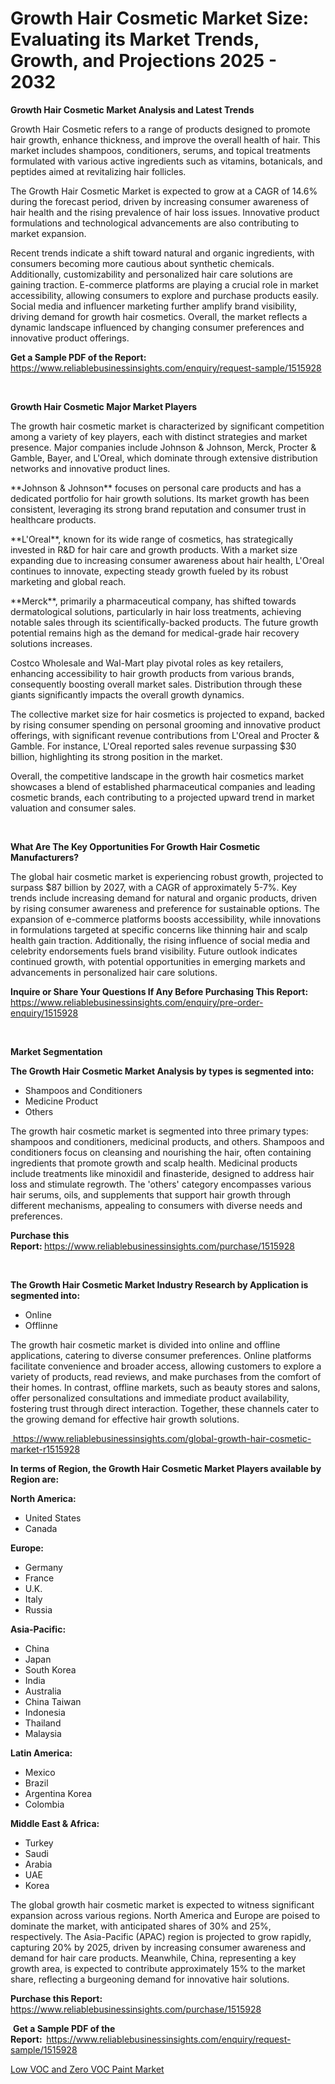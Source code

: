 <p><h1>Growth Hair Cosmetic Market Size: Evaluating its Market Trends, Growth, and Projections 2025 - 2032</h1></p><p><strong>Growth Hair Cosmetic Market Analysis and Latest Trends</strong></p>
<p><p>Growth Hair Cosmetic refers to a range of products designed to promote hair growth, enhance thickness, and improve the overall health of hair. This market includes shampoos, conditioners, serums, and topical treatments formulated with various active ingredients such as vitamins, botanicals, and peptides aimed at revitalizing hair follicles.</p><p>The Growth Hair Cosmetic Market is expected to grow at a CAGR of 14.6% during the forecast period, driven by increasing consumer awareness of hair health and the rising prevalence of hair loss issues. Innovative product formulations and technological advancements are also contributing to market expansion. </p><p>Recent trends indicate a shift toward natural and organic ingredients, with consumers becoming more cautious about synthetic chemicals. Additionally, customizability and personalized hair care solutions are gaining traction. E-commerce platforms are playing a crucial role in market accessibility, allowing consumers to explore and purchase products easily. Social media and influencer marketing further amplify brand visibility, driving demand for growth hair cosmetics. Overall, the market reflects a dynamic landscape influenced by changing consumer preferences and innovative product offerings.</p></p>
<p><strong>Get a Sample PDF of the Report:&nbsp;</strong> <a href="https://www.reliablebusinessinsights.com/enquiry/request-sample/1515928?utm_campaign=2242&utm_medium=2&utm_source=Github&utm_content=ia&utm_term=29032025&utm_id=growth-hair-cosmetic">https://www.reliablebusinessinsights.com/enquiry/request-sample/1515928</a></p>
<p>&nbsp;</p>
<p><strong>Growth Hair Cosmetic Major Market Players</strong></p>
<p><p>The growth hair cosmetic market is characterized by significant competition among a variety of key players, each with distinct strategies and market presence. Major companies include Johnson & Johnson, Merck, Procter & Gamble, Bayer, and L'Oreal, which dominate through extensive distribution networks and innovative product lines.</p><p>**Johnson & Johnson** focuses on personal care products and has a dedicated portfolio for hair growth solutions. Its market growth has been consistent, leveraging its strong brand reputation and consumer trust in healthcare products.</p><p>**L'Oreal**, known for its wide range of cosmetics, has strategically invested in R&D for hair care and growth products. With a market size expanding due to increasing consumer awareness about hair health, L'Oreal continues to innovate, expecting steady growth fueled by its robust marketing and global reach.</p><p>**Merck**, primarily a pharmaceutical company, has shifted towards dermatological solutions, particularly in hair loss treatments, achieving notable sales through its scientifically-backed products. The future growth potential remains high as the demand for medical-grade hair recovery solutions increases.</p><p>Costco Wholesale and Wal-Mart play pivotal roles as key retailers, enhancing accessibility to hair growth products from various brands, consequently boosting overall market sales. Distribution through these giants significantly impacts the overall growth dynamics.</p><p>The collective market size for hair cosmetics is projected to expand, backed by rising consumer spending on personal grooming and innovative product offerings, with significant revenue contributions from L'Oreal and Procter & Gamble. For instance, L'Oreal reported sales revenue surpassing $30 billion, highlighting its strong position in the market.</p><p>Overall, the competitive landscape in the growth hair cosmetics market showcases a blend of established pharmaceutical companies and leading cosmetic brands, each contributing to a projected upward trend in market valuation and consumer sales.</p></p>
<p>&nbsp;</p>
<p><strong>What Are The Key Opportunities For Growth Hair Cosmetic Manufacturers?</strong></p>
<p><p>The global hair cosmetic market is experiencing robust growth, projected to surpass $87 billion by 2027, with a CAGR of approximately 5-7%. Key trends include increasing demand for natural and organic products, driven by rising consumer awareness and preference for sustainable options. The expansion of e-commerce platforms boosts accessibility, while innovations in formulations targeted at specific concerns like thinning hair and scalp health gain traction. Additionally, the rising influence of social media and celebrity endorsements fuels brand visibility. Future outlook indicates continued growth, with potential opportunities in emerging markets and advancements in personalized hair care solutions.</p></p>
<p><strong>Inquire or Share Your Questions If Any Before Purchasing This Report:</strong> <a href="https://www.reliablebusinessinsights.com/enquiry/pre-order-enquiry/1515928?utm_campaign=2242&utm_medium=2&utm_source=Github&utm_content=ia&utm_term=29032025&utm_id=growth-hair-cosmetic">https://www.reliablebusinessinsights.com/enquiry/pre-order-enquiry/1515928</a></p>
<p>&nbsp;</p>
<p><strong>Market Segmentation</strong></p>
<p><strong>The Growth Hair Cosmetic Market Analysis by types is segmented into:</strong></p>
<p><ul><li>Shampoos and Conditioners</li><li>Medicine Product</li><li>Others</li></ul></p>
<p><p>The growth hair cosmetic market is segmented into three primary types: shampoos and conditioners, medicinal products, and others. Shampoos and conditioners focus on cleansing and nourishing the hair, often containing ingredients that promote growth and scalp health. Medicinal products include treatments like minoxidil and finasteride, designed to address hair loss and stimulate regrowth. The 'others' category encompasses various hair serums, oils, and supplements that support hair growth through different mechanisms, appealing to consumers with diverse needs and preferences.</p></p>
<p><strong>Purchase this Report:&nbsp;</strong><a href="https://www.reliablebusinessinsights.com/purchase/1515928?utm_campaign=2242&utm_medium=2&utm_source=Github&utm_content=ia&utm_term=29032025&utm_id=growth-hair-cosmetic">https://www.reliablebusinessinsights.com/purchase/1515928</a></p>
<p>&nbsp;</p>
<p><strong>The Growth Hair Cosmetic Market Industry Research by Application is segmented into:</strong></p>
<p><ul><li>Online</li><li>Offlinne</li></ul></p>
<p><p>The growth hair cosmetic market is divided into online and offline applications, catering to diverse consumer preferences. Online platforms facilitate convenience and broader access, allowing customers to explore a variety of products, read reviews, and make purchases from the comfort of their homes. In contrast, offline markets, such as beauty stores and salons, offer personalized consultations and immediate product availability, fostering trust through direct interaction. Together, these channels cater to the growing demand for effective hair growth solutions.</p></p>
<p><a href="https://www.reliablebusinessinsights.com/global-growth-hair-cosmetic-market-r1515928?utm_campaign=2242&utm_medium=2&utm_source=Github&utm_content=ia&utm_term=29032025&utm_id=growth-hair-cosmetic">&nbsp;https://www.reliablebusinessinsights.com/global-growth-hair-cosmetic-market-r1515928</a></p>
<p><strong>In terms of Region, the Growth Hair Cosmetic Market Players available by Region are:</strong></p>
<p>
    <p> <strong> North America: </strong>
        <ul>
            <li>United States</li>
            <li>Canada</li>
        </ul>
        </p> 
    <p> <strong> Europe: </strong>
        <ul>
            <li>Germany</li>
            <li>France</li>
            <li>U.K.</li>
            <li>Italy</li>
            <li>Russia</li>
        </ul>
        </p> 
    <p> <strong> Asia-Pacific: </strong>
        <ul>
            <li>China</li>
            <li>Japan</li>
            <li>South Korea</li>
            <li>India</li>
            <li>Australia</li>
            <li>China Taiwan</li>
            <li>Indonesia</li>
            <li>Thailand</li>
            <li>Malaysia</li>
        </ul>
        </p> 
    <p> <strong> Latin America: </strong>
        <ul>
            <li>Mexico</li>
            <li>Brazil</li>
            <li>Argentina Korea</li>
            <li>Colombia</li>
        </ul>
        </p> 
    <p> <strong> Middle East & Africa: </strong>
        <ul>
            <li>Turkey</li>
            <li>Saudi</li>
            <li>Arabia</li>
            <li>UAE</li>
            <li>Korea</li>
        </ul>
    </p>
    </p>
<p><p>The global growth hair cosmetic market is expected to witness significant expansion across various regions. North America and Europe are poised to dominate the market, with anticipated shares of 30% and 25%, respectively. The Asia-Pacific (APAC) region is projected to grow rapidly, capturing 20% by 2025, driven by increasing consumer awareness and demand for hair care products. Meanwhile, China, representing a key growth area, is expected to contribute approximately 15% to the market share, reflecting a burgeoning demand for innovative hair solutions.</p></p>
<p><strong>Purchase this Report: </strong><a href="https://www.reliablebusinessinsights.com/purchase/1515928?utm_campaign=2242&utm_medium=2&utm_source=Github&utm_content=ia&utm_term=29032025&utm_id=growth-hair-cosmetic">https://www.reliablebusinessinsights.com/purchase/1515928</a></p>
<p>&nbsp;<strong>Get a Sample PDF of the Report:&nbsp;&nbsp;</strong><a href="https://www.reliablebusinessinsights.com/enquiry/request-sample/1515928?utm_campaign=2242&utm_medium=2&utm_source=Github&utm_content=ia&utm_term=29032025&utm_id=growth-hair-cosmetic">https://www.reliablebusinessinsights.com/enquiry/request-sample/1515928</a></p>
<p><strong></strong></p>
<p><p><a href="https://github.com/rosamariarocque98/Market-Research-Report-List-1/blob/main/low-voc-and-zero-voc-paint-market.md?utm_campaign=2242&utm_medium=2&utm_source=Github&utm_content=ia&utm_term=29032025&utm_id=growth-hair-cosmetic">Low VOC and Zero VOC Paint Market</a></p></p>